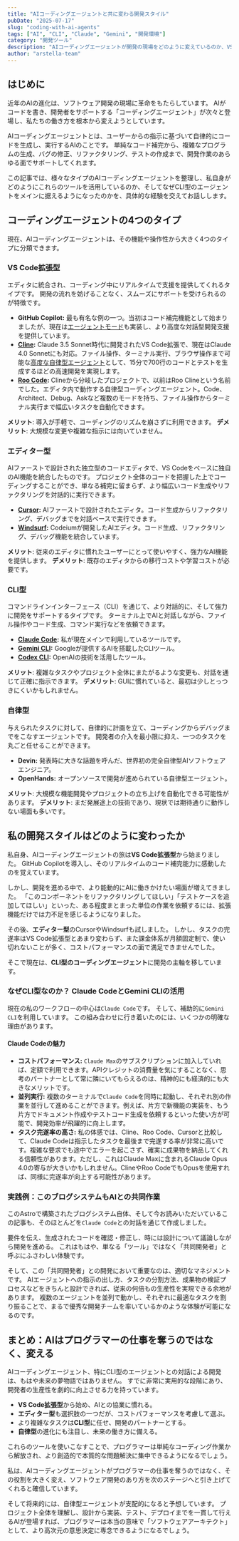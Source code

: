 ```yaml
---
title: "AIコーディングエージェントと共に変わる開発スタイル"
pubDate: "2025-07-17"
slug: "coding-with-ai-agents"
tags: ["AI", "CLI", "Claude", "Gemini", "開発環境"]
category: "開発ツール"
description: "AIコーディングエージェントが開発の現場をどのように変えているのか、VS Code拡張型、エディター型、CLI型、自律型の4つのタイプを比較し、私自身の活用法を紹介します。"
author: "arstella-team"
---
```


## はじめに

近年のAIの進化は、ソフトウェア開発の現場に革命をもたらしています。
AIがコードを書き、開発者をサポートする「コーディングエージェント」が次々と登場し、私たちの働き方を根本から変えようとしています。

AIコーディングエージェントとは、ユーザーからの指示に基づいて自律的にコードを生成し、実行するAIのことです。
単純なコード補完から、複雑なプログラムの生成、バグの修正、リファクタリング、テストの作成まで、開発作業のあらゆる面でサポートしてくれます。

この記事では、様々なタイプのAIコーディングエージェントを整理し、私自身がどのようにこれらのツールを活用しているのか、そしてなぜCLI型のエージェントをメインに据えるようになったのかを、具体的な経験を交えてお話しします。

## コーディングエージェントの4つのタイプ

現在、AIコーディングエージェントは、その機能や操作性から大きく4つのタイプに分類できます。

### VS Code拡張型

エディタに統合され、コーディング中にリアルタイムで支援を提供してくれるタイプです。
開発の流れを妨げることなく、スムーズにサポートを受けられるのが特徴です。

- **GitHub Copilot:** 最も有名な例の一つ。当初はコード補完機能として始まりましたが、現在は[エージェントモード](https://learn.microsoft.com/ja-jp/visualstudio/ide/copilot-agent-mode?view=vs-2022)も実装し、より高度な対話型開発支援を提供しています。
- **[Cline](https://github.com/cline/cline):** Claude 3.5 Sonnet時代に開発されたVS Code拡張で、現在はClaude 4.0 Sonnetにも対応。ファイル操作、ターミナル実行、ブラウザ操作まで可能な[高度な自律型エージェント](https://zenn.dev/mizchi/articles/all-in-on-cline)として、15分で700行のコードとテストを生成するほどの高速開発を実現します。
- **[Roo Code](https://github.com/RooCodeInc/Roo-Code):** Clineから分岐したプロジェクトで、以前はRoo Clineという名前でした。エディタ内で動作する自律型コーディングエージェント。Code、Architect、Debug、Askなど複数のモードを持ち、ファイル操作からターミナル実行まで幅広いタスクを自動化できます。

**メリット**: 導入が手軽で、コーディングのリズムを崩さずに利用できます。
**デメリット**: 大規模な変更や複雑な指示には向いていません。

### エディター型

AIファーストで設計された独立型のコードエディタで、VS Codeをベースに独自のAI機能を統合したものです。
プロジェクト全体のコードを把握した上でコーディングすることができ、単なる補完に留まらず、より幅広いコード生成やリファクタリングを対話的に実行できます。

- **[Cursor](https://cursor.com/ja):** AIファーストで設計されたエディタ。コード生成からリファクタリング、デバッグまでを対話ベースで実行できます。
- **[Windsurf](https://windsurf.com/):** Codeiumが開発したAIエディタ。コード生成、リファクタリング、デバッグ機能を統合しています。

**メリット**: 従来のエディタに慣れたユーザーにとって使いやすく、強力なAI機能を提供します。
**デメリット**: 既存のエディタからの移行コストや学習コストが必要です。

### CLI型

コマンドラインインターフェース（CLI）を通じて、より対話的に、そして強力に開発をサポートするタイプです。
ターミナル上でAIと対話しながら、ファイル操作やコード生成、コマンド実行などを依頼できます。

- **[Claude Code](https://docs.anthropic.com/ja/docs/claude-code/overview):** 私が現在メインで利用しているツールです。
- **[Gemini CLI](https://cloud.google.com/blog/ja/topics/developers-practitioners/introducing-gemini-cli/):** Googleが提供するAIを搭載したCLIツール。
- **[Codex CLI](https://help.openai.com/en/articles/11096431-openai-codex-cli-getting-started):** OpenAIの技術を活用したツール。

**メリット**: 複雑なタスクやプロジェクト全体にまたがるような変更も、対話を通じて正確に指示できます。
**デメリット**: GUIに慣れていると、最初は少しとっつきにくいかもしれません。

### 自律型

与えられたタスクに対して、自律的に計画を立て、コーディングからデバッグまでをこなすエージェントです。
開発者の介入を最小限に抑え、一つのタスクを丸ごと任せることができます。

- **Devin:** 発表時に大きな話題を呼んだ、世界初の完全自律型AIソフトウェアエンジニア。
- **OpenHands:** オープンソースで開発が進められている自律型エージェント。

**メリット**: 大規模な機能開発やプロジェクトの立ち上げを自動化できる可能性があります。
**デメリット**: まだ発展途上の技術であり、現状では期待通りに動作しない場面も多いです。

## 私の開発スタイルはどのように変わったか

私自身、AIコーディングエージェントの旅は**VS Code拡張型**から始まりました。
GitHub Copilotを導入し、そのリアルタイムのコード補完能力に感動したのを覚えています。

しかし、開発を進める中で、より能動的にAIに働きかけたい場面が増えてきました。
「このコンポーネントをリファクタリングしてほしい」「テストケースを追加してほしい」といった、ある程度まとまった単位の作業を依頼するには、拡張機能だけでは力不足を感じるようになりました。

その後、**エディター型**のCursorやWindsurfも試しました。
しかし、タスクの完遂率はVS Code拡張型とあまり変わらず、また課金体系が月額固定制で、使い切れないことが多く、コストパフォーマンスの面で満足できませんでした。

そこで現在は、**CLI型のコーディングエージェント**に開発の主軸を移しています。

### なぜCLI型なのか？ Claude CodeとGemini CLIの活用

現在の私のワークフローの中心は`Claude Code`です。
そして、補助的に`Gemini CLI`を利用しています。
この組み合わせに行き着いたのには、いくつかの明確な理由があります。

#### Claude Codeの魅力

- **コストパフォーマンス:** `Claude Max`のサブスクリプションに加入していれば、定額で利用できます。APIクレジットの消費量を気にすることなく、思考のパートナーとして常に隣にいてもらえるのは、精神的にも経済的にも大きなメリットです。
- **並列実行:** 複数のターミナルで`Claude Code`を同時に起動し、それぞれ別の作業を並行して進めることができます。例えば、片方で新機能の実装を、もう片方でドキュメント作成やテストコード生成を依頼するといった使い方が可能で、開発効率が飛躍的に向上します。
- **タスク完遂率の高さ:** 私の体感では、Cline、Roo Code、Cursorと比較して、Claude Codeは指示したタスクを最後まで完遂する率が非常に高いです。複雑な要求でも途中でエラーを起こさず、確実に成果物を納品してくれる信頼性があります。ただし、これはClaude Maxに含まれるClaude Opus 4.0の寄与が大きいかもしれません。ClineやRoo CodeでもOpusを使用すれば、同様に完遂率が向上する可能性があります。

### 実践例：このブログシステムもAIとの共同作業

このAstroで構築されたブログシステム自体、そして今お読みいただいているこの記事も、そのほとんどを`Claude Code`との対話を通じて作成しました。

要件を伝え、生成されたコードを確認・修正し、時には設計について議論しながら開発を進める。
これはもはや、単なる「ツール」ではなく「共同開発者」と呼ぶにふさわしい体験です。

そして、この「共同開発者」との開発において重要なのは、適切なマネジメントです。
AIエージェントへの指示の出し方、タスクの分割方法、成果物の検証プロセスなどをきちんと設計できれば、従来の何倍もの生産性を実現できる余地があります。
複数のエージェントを並列で動かし、それぞれに最適なタスクを割り振ることで、まるで優秀な開発チームを率いているかのような体験が可能になるのです。

## まとめ：AIはプログラマーの仕事を奪うのではなく、変える

AIコーディングエージェント、特にCLI型のエージェントとの対話による開発は、もはや未来の夢物語ではありません。
すでに非常に実用的な段階にあり、開発者の生産性を劇的に向上させる力を持っています。

- **VS Code拡張型**から始め、AIとの協業に慣れる。
- **エディター型**も選択肢の一つだが、コストパフォーマンスを考慮して選ぶ。
- より複雑なタスクは**CLI型**に任せ、開発のパートナーとする。
- **自律型**の進化にも注目し、未来の働き方に備える。

これらのツールを使いこなすことで、プログラマーは単純なコーディング作業から解放され、より創造的で本質的な問題解決に集中できるようになるでしょう。

私は、AIコーディングエージェントがプログラマーの仕事を奪うのではなく、その役割を大きく変え、ソフトウェア開発のあり方を次のステージへと引き上げてくれると確信しています。

そして将来的には、自律型エージェントが支配的になると予想しています。
プロジェクト全体を理解し、設計から実装、テスト、デプロイまでを一貫して行えるAIが登場すれば、プログラマーは本当の意味で「ソフトウェアアーキテクト」として、より高次元の意思決定に専念できるようになるでしょう。
